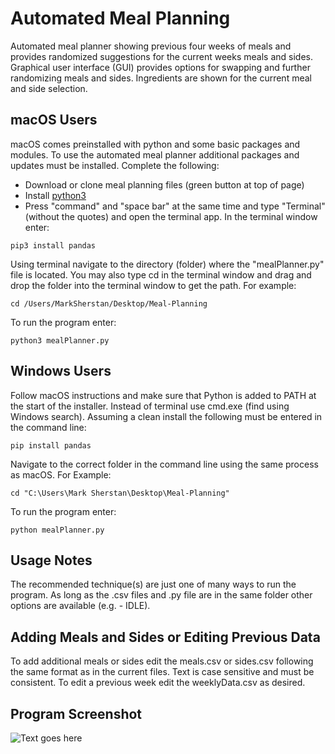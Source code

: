 # Automated Meal Planning
Automated meal planner showing previous four weeks of meals and provides randomized suggestions for the current weeks meals and sides. Graphical user interface (GUI) provides options for swapping and further randomizing meals and sides. Ingredients are shown for the current meal and side selection.  

## macOS Users
macOS comes preinstalled with python and some basic packages and modules. To use the automated meal planner additional packages and updates must be installed. Complete the following:

* Download or clone meal planning files (green button at top of page)
* Install [python3](https://www.python.org/downloads/)
* Press "command" and "space bar" at the same time and type "Terminal" (without the quotes) and open the terminal app. In the terminal window enter:
```
pip3 install pandas
```

Using terminal navigate to the directory (folder) where the "mealPlanner.py" file is located. You may also type cd in the terminal window and drag and drop the folder into the terminal window to get the path. For example:
```
cd /Users/MarkSherstan/Desktop/Meal-Planning
```

To run the program enter:
```
python3 mealPlanner.py
```

## Windows Users
Follow macOS instructions and make sure that Python is added to PATH at the start of the installer. Instead of terminal use cmd.exe (find using Windows search). Assuming a clean install the following must be entered in the command line:
```
pip install pandas
```

Navigate to the correct folder in the command line using the same process as macOS. For Example:
```
cd "C:\Users\Mark Sherstan\Desktop\Meal-Planning"
```

To run the program enter:
```
python mealPlanner.py
```

## Usage Notes
The recommended technique(s) are just one of many ways to run the program. As long as the .csv files and .py file are in the same folder other options are available (e.g. - IDLE).

## Adding Meals and Sides or Editing Previous Data
To add additional meals or sides edit the meals.csv or sides.csv following the same format as in the current files. Text is case sensitive and must be consistent. To edit a previous week edit the weeklyData.csv as desired.

## Program Screenshot
![Text goes here](https://i.ibb.co/5MWQTD7/git-Hub-Meal-Planner-Photo.png)
